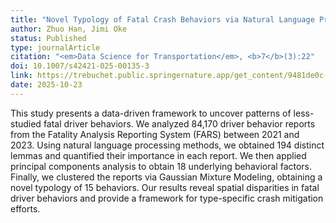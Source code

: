 ```yaml
---
title: "Novel Typology of Fatal Crash Behaviors via Natural Language Processing"
author: Zhuo Han, Jimi Oke
status: Published
type: journalArticle
citation: "<em>Data Science for Transportation</em>, <b>7</b>(3):22"
doi: 10.1007/s42421-025-00135-3
link: https://trebuchet.public.springernature.app/get_content/9481de0c-910c-4f84-8760-a592a7ffab21?utm_source=rct_congratemailt&utm_medium=email&utm_campaign=nonoa_20251023&utm_content=10.1007/s42421-025-00135-3
date: 2025-10-23
---
```



This study presents a data-driven framework to uncover patterns of less-studied fatal driver behaviors. We analyzed 84,170 driver behavior reports from the Fatality Analysis Reporting System (FARS) between 2021 and 2023. Using natural language processing methods, we obtained 194 distinct lemmas and quantified their importance in each report. We then applied principal components analysis to obtain 18 underlying behavioral factors. Finally, we clustered the reports via Gaussian Mixture Modeling, obtaining a novel typology of 15 behaviors. Our results reveal spatial disparities in fatal driver behaviors and provide a framework for type-specific crash mitigation efforts.
